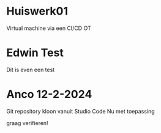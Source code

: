# Huiswerk01
Virtual machine via een CI/CD OT

# Edwin Test
Dit is even een test 

# Anco 12-2-2024
Git repository kloon vanuit Studio Code
Nu met toepassing




graag verifieren!